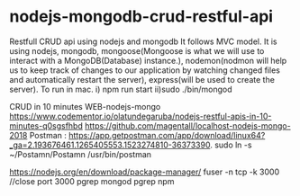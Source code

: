 # nodejs-mongodb-crud-restful-api
Restfull CRUD api using nodejs and mongodb
It follows MVC model.
It is using nodejs, mongodb, mongoose(Mongoose is what we will use to interact with a MongoDB(Database) instance.), nodemon(nodmon will help us to keep track of changes to our application by watching changed files and automatically restart the server),
express(will be used to create the server).
To run in mac.
i) npm run start
ii)sudo ./bin/mongod

CRUD in 10 minutes WEB-nodejs-mongo 
https://www.codementor.io/olatundegaruba/nodejs-restful-apis-in-10-minutes-q0sgsfhbd
https://github.com/magentall/localhost-nodejs-mongo-2018 
Postman : https://app.getpostman.com/app/download/linux64?_ga=2.193676461.1265405553.1523274810-36373390.
sudo ln -s ~/Postamn/Postamn /usr/bin/postman

https://nodejs.org/en/download/package-manager/ fuser -n tcp -k 3000 //close port 3000 pgrep mongod pgrep npm
